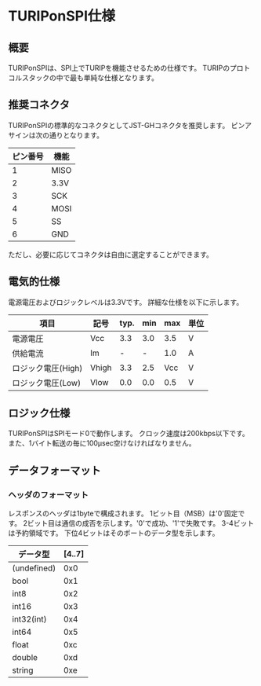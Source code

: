 # TURIPonSPI仕様

## 概要

TURIPonSPIは、SPI上でTURIPを機能させるための仕様です。
TURIPのプロトコルスタックの中で最も単純な仕様となります。

## 推奨コネクタ

TURIPonSPIの標準的なコネクタとしてJST-GHコネクタを推奨します。
ピンアサインは次の通りとなります。

ピン番号 | 機能
-------|-----
1      | MISO
2      | 3.3V
3      | SCK
4      | MOSI
5      | SS
6      | GND

ただし、必要に応じてコネクタは自由に選定することができます。

## 電気的仕様

電源電圧およびロジックレベルは3.3Vです。
詳細な仕様を以下に示します。

項目             | 記号   | typ. | min | max | 単位 |
----------------|-------|------|-----|-----|-----|
電源電圧          | Vcc   | 3.3  | 3.0 | 3.5 | V   |
供給電流          | Im    | -    | -   | 1.0 | A   |
ロジック電圧(High) | Vhigh | 3.3  | 2.5 | Vcc | V   |
ロジック電圧(Low)  | Vlow  | 0.0  | 0.0 | 0.5 | V   |

## ロジック仕様

TURIPonSPIはSPIモード0で動作します。
クロック速度は200kbps以下です。
また、1バイト転送の毎に100μsec空けなければなりません。

## データフォーマット

### ヘッダのフォーマット

レスポンスのヘッダは1byteで構成されます。
1ビット目（MSB）は'0'固定です。
2ビット目は通信の成否を示します。'0'で成功、'1'で失敗です。
3-4ビットは予約領域です。
下位4ビットはそのポートのデータ型を示します。

| データ型    | [4..7] |
|-------------|--------|
| (undefined) | 0x0    |
| bool        | 0x1    |
| int8        | 0x2    |
| int16       | 0x3    |
| int32(int)  | 0x4    |
| int64       | 0x5    |
| float       | 0xc    |
| double      | 0xd    |
| string      | 0xe    |
